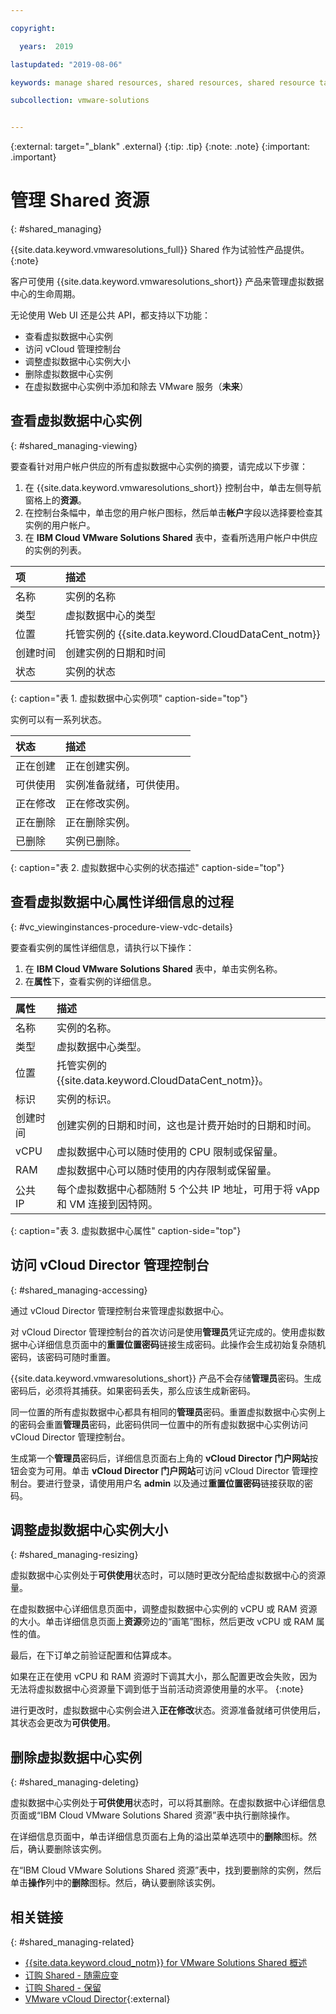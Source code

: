 ```yaml
---

copyright:

  years:  2019

lastupdated: "2019-08-06"

keywords: manage shared resources, shared resources, shared resource tasks

subcollection: vmware-solutions


---
```


{:external: target="_blank" .external}
{:tip: .tip}
{:note: .note}
{:important: .important}

# 管理 Shared 资源
{: #shared_managing}

{{site.data.keyword.vmwaresolutions_full}} Shared 作为试验性产品提供。
{:note}

客户可使用 {{site.data.keyword.vmwaresolutions_short}} 产品来管理虚拟数据中心的生命周期。

无论使用 Web UI 还是公共 API，都支持以下功能：
- 查看虚拟数据中心实例
- 访问 vCloud 管理控制台
- 调整虚拟数据中心实例大小
- 删除虚拟数据中心实例
- 在虚拟数据中心实例中添加和除去 VMware 服务（**未来**）

## 查看虚拟数据中心实例
{: #shared_managing-viewing}

要查看针对用户帐户供应的所有虚拟数据中心实例的摘要，请完成以下步骤：

1. 在 {{site.data.keyword.vmwaresolutions_short}} 控制台中，单击左侧导航窗格上的**资源**。
2. 在控制台条幅中，单击您的用户帐户图标，然后单击**帐户**字段以选择要检查其实例的用户帐户。  
3. 在 **IBM Cloud VMware Solutions Shared** 表中，查看所选用户帐户中供应的实例的列表。

|项|描述|  
|:------------- |:------------- |
|名称|实例的名称|
|类型|虚拟数据中心的类型|
|位置|托管实例的 {{site.data.keyword.CloudDataCent_notm}}|  
|创建时间|创建实例的日期和时间|
|状态|实例的状态|

{: caption="表 1. 虚拟数据中心实例项" caption-side="top"}

实例可以有一系列状态。

|状态|描述|
|:------------- |:------------- |
|正在创建|正在创建实例。|
|可供使用|实例准备就绪，可供使用。|
|正在修改|正在修改实例。|
|正在删除|正在删除实例。|
|已删除|实例已删除。|

{: caption="表 2. 虚拟数据中心实例的状态描述" caption-side="top"}

## 查看虚拟数据中心属性详细信息的过程
{: #vc_viewinginstances-procedure-view-vdc-details}

要查看实例的属性详细信息，请执行以下操作：

1. 在 **IBM Cloud VMware Solutions Shared** 表中，单击实例名称。
2. 在**属性**下，查看实例的详细信息。

|属性|描述|
|:------------- |:------------- |
|名称|实例的名称。|
|类型|虚拟数据中心类型。|
|位置|托管实例的 {{site.data.keyword.CloudDataCent_notm}}。|
|标识|实例的标识。|
|创建时间|创建实例的日期和时间，这也是计费开始时的日期和时间。|
|vCPU|虚拟数据中心可以随时使用的 CPU 限制或保留量。|
|RAM|虚拟数据中心可以随时使用的内存限制或保留量。|
|公共 IP|每个虚拟数据中心都随附 5 个公共 IP 地址，可用于将 vApp 和 VM 连接到因特网。|

{: caption="表 3. 虚拟数据中心属性" caption-side="top"}

## 访问 vCloud Director 管理控制台
{: #shared_managing-accessing}

通过 vCloud Director 管理控制台来管理虚拟数据中心。

对 vCloud Director 管理控制台的首次访问是使用**管理员**凭证完成的。使用虚拟数据中心详细信息页面中的**重置位置密码**链接生成密码。此操作会生成初始复杂随机密码，该密码可随时重置。

{{site.data.keyword.vmwaresolutions_short}} 产品不会存储**管理员**密码。生成密码后，必须将其捕获。如果密码丢失，那么应该生成新密码。

同一位置的所有虚拟数据中心都具有相同的**管理员**密码。重置虚拟数据中心实例上的密码会重置**管理员**密码，此密码供同一位置中的所有虚拟数据中心实例访问 vCloud Director 管理控制台。

生成第一个**管理员**密码后，详细信息页面右上角的 **vCloud Director 门户网站**按钮会变为可用。单击 **vCloud Director 门户网站**可访问 vCloud Director 管理控制台。要进行登录，请使用用户名 **admin** 以及通过**重置位置密码**链接获取的密码。

## 调整虚拟数据中心实例大小
{: #shared_managing-resizing}

虚拟数据中心实例处于**可供使用**状态时，可以随时更改分配给虚拟数据中心的资源量。 

在虚拟数据中心详细信息页面中，调整虚拟数据中心实例的 vCPU 或 RAM 资源的大小。单击详细信息页面上**资源**旁边的“画笔”图标，然后更改 vCPU 或 RAM 属性的值。

最后，在下订单之前验证配置和估算成本。

  如果在正在使用 vCPU 和 RAM 资源时下调其大小，那么配置更改会失败，因为无法将虚拟数据中心资源量下调到低于当前活动资源使用量的水平。
  {:note}

进行更改时，虚拟数据中心实例会进入**正在修改**状态。资源准备就绪可供使用后，其状态会更改为**可供使用**。

## 删除虚拟数据中心实例
{: #shared_managing-deleting}

虚拟数据中心实例处于**可供使用**状态时，可以将其删除。在虚拟数据中心详细信息页面或“IBM Cloud VMware Solutions Shared 资源”表中执行删除操作。

在详细信息页面中，单击详细信息页面右上角的溢出菜单选项中的**删除**图标。然后，确认要删除该实例。

在“IBM Cloud VMware Solutions Shared 资源”表中，找到要删除的实例，然后单击**操作**列中的**删除**图标。然后，确认要删除该实例。

## 相关链接
{: #shared_managing-related}

* [{{site.data.keyword.cloud_notm}} for VMware Solutions Shared 概述](/docs/services/vmwaresolutions/services?topic=vmware-solutions-shared_overview)
* [订购 Shared - 随需应变](/docs/services/vmwaresolutions/services?topic=vmware-solutions-shared_ordering_ondemand)
* [订购 Shared - 保留](/docs/services/vmwaresolutions/services?topic=vmware-solutions-shared_ordering_reserved)
* [VMware vCloud Director](https://www.vmware.com/ca/products/vcloud-director.html){:external}

